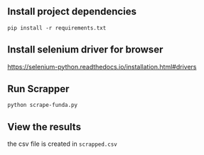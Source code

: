 ## Install project dependencies

`pip install -r requirements.txt`

## Install selenium driver for browser

https://selenium-python.readthedocs.io/installation.html#drivers

## Run Scrapper

`python scrape-funda.py`

## View the results

the csv file is created in `scrapped.csv`
